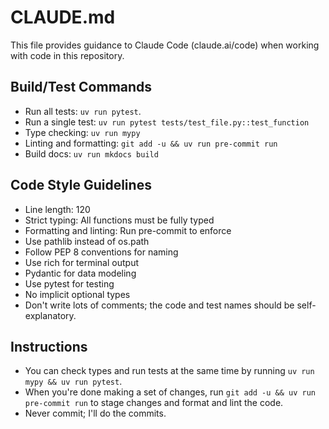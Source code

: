 # CLAUDE.md

This file provides guidance to Claude Code (claude.ai/code) when working with code in this repository.

## Build/Test Commands
- Run all tests: `uv run pytest`.
- Run a single test: `uv run pytest tests/test_file.py::test_function`
- Type checking: `uv run mypy`
- Linting and formatting: `git add -u && uv run pre-commit run`
- Build docs: `uv run mkdocs build`

## Code Style Guidelines
- Line length: 120
- Strict typing: All functions must be fully typed
- Formatting and linting: Run pre-commit to enforce
- Use pathlib instead of os.path
- Follow PEP 8 conventions for naming
- Use rich for terminal output
- Pydantic for data modeling
- Use pytest for testing
- No implicit optional types
- Don't write lots of comments; the code and test names should be self-explanatory.

## Instructions
- You can check types and run tests at the same time by running `uv run mypy && uv run pytest`.
- When you're done making a set of changes, run `git add -u && uv run pre-commit run` to stage changes and format and lint the code.
- Never commit; I'll do the commits.
